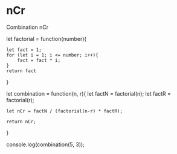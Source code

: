 # nCr
Combination nCr


let factorial = function(number){

    let fact = 1;
    for (let i = 1; i <= number; i++){
        fact = fact * i;
    }
    return fact
}

let combination = function(n, r){
    let factN = factorial(n);
    let factR = factorial(r);

    let nCr = factN / (factorial(n-r) * factR);

    return nCr;
}


console.log(combination(5, 3));
